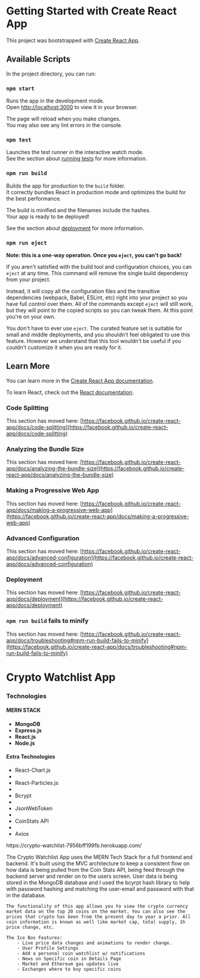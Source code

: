 # Getting Started with Create React App

This project was bootstrapped with [Create React App](https://github.com/facebook/create-react-app).

## Available Scripts

In the project directory, you can run:

### `npm start`

Runs the app in the development mode.\
Open [http://localhost:3000](http://localhost:3000) to view it in your browser.

The page will reload when you make changes.\
You may also see any lint errors in the console.

### `npm test`

Launches the test runner in the interactive watch mode.\
See the section about [running tests](https://facebook.github.io/create-react-app/docs/running-tests) for more information.

### `npm run build`

Builds the app for production to the `build` folder.\
It correctly bundles React in production mode and optimizes the build for the best performance.

The build is minified and the filenames include the hashes.\
Your app is ready to be deployed!

See the section about [deployment](https://facebook.github.io/create-react-app/docs/deployment) for more information.

### `npm run eject`

**Note: this is a one-way operation. Once you `eject`, you can't go back!**

If you aren't satisfied with the build tool and configuration choices, you can `eject` at any time. This command will remove the single build dependency from your project.

Instead, it will copy all the configuration files and the transitive dependencies (webpack, Babel, ESLint, etc) right into your project so you have full control over them. All of the commands except `eject` will still work, but they will point to the copied scripts so you can tweak them. At this point you're on your own.

You don't have to ever use `eject`. The curated feature set is suitable for small and middle deployments, and you shouldn't feel obligated to use this feature. However we understand that this tool wouldn't be useful if you couldn't customize it when you are ready for it.

## Learn More

You can learn more in the [Create React App documentation](https://facebook.github.io/create-react-app/docs/getting-started).

To learn React, check out the [React documentation](https://reactjs.org/).

### Code Splitting

This section has moved here: [https://facebook.github.io/create-react-app/docs/code-splitting](https://facebook.github.io/create-react-app/docs/code-splitting)

### Analyzing the Bundle Size

This section has moved here: [https://facebook.github.io/create-react-app/docs/analyzing-the-bundle-size](https://facebook.github.io/create-react-app/docs/analyzing-the-bundle-size)

### Making a Progressive Web App

This section has moved here: [https://facebook.github.io/create-react-app/docs/making-a-progressive-web-app](https://facebook.github.io/create-react-app/docs/making-a-progressive-web-app)

### Advanced Configuration

This section has moved here: [https://facebook.github.io/create-react-app/docs/advanced-configuration](https://facebook.github.io/create-react-app/docs/advanced-configuration)

### Deployment

This section has moved here: [https://facebook.github.io/create-react-app/docs/deployment](https://facebook.github.io/create-react-app/docs/deployment)

### `npm run build` fails to minify

This section has moved here: [https://facebook.github.io/create-react-app/docs/troubleshooting#npm-run-build-fails-to-minify](https://facebook.github.io/create-react-app/docs/troubleshooting#npm-run-build-fails-to-minify)

<h1>Crypto Watchlist App</h1>

<h3>Technologies</h3>
<h4>MERN STACK<h4>
<ul>
    <li>MongoDB</li>
    <li>Express.js</li>
    <li>React.js</li>
    <li>Node.js</li>
</ul>
<h4>Extra Technologies</h4>
<ul>
    <li>React-Chart.js<li/>
    <li>React-Particles.js<li/>
    <li>Bcrypt<li/>
    <li>JsonWebToken<li/>
    <li>CoinStats API<li/>
    <li>Axios</li>
</ul>
https://crypto-watchlist-7956bff199fb.herokuapp.com/

<p>
    The Crypto Watchlist App uses the MERN Tech Stack for a full frontend and backend. It's built using the MVC architecture to keep a consistent flow on how data is being pulled from the Coin Stats API, being feed through the backend server and render on to the users screen. User data is being stored in the MongoDB database and I used the bcyrpt hash library to help with password hashing and matching the user-email and password with that in the database.

    The functionality of this app allows you to view the crypto currency market data on the top 20 coins on the market. You can also see the prices that crypto has been from the present day to year a prior. All coin information is known as well like market cap, total supply, 1h price change, etc.

    The Ice Box Features:
        - Live price data changes and animations to render change.
        - User Profile Settings
        - Add a personal coin watchlist w/ notifications
        - News on Specific coin in Details Page
        - Market and Ethereum gas updates live
        - Exchanges where to buy specific coins

</p>

